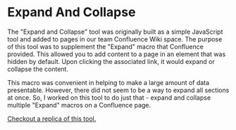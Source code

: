 # Expand And Collapse

The "Expand and Collapse" tool was originally built as a simple JavaScript tool and added to pages in our team Confluence Wiki space. The purpose of this tool was to supplement the "Expand" macro that Confluence provided. This allowed you to add content to a page in an element that was hidden by default. Upon clicking the associated link, it would expand or collapse the content. 

This macro was convenient in helping to make a large amount of data presentable. However, there did not seem to be a way to expand all sections at once. So, I worked on this tool to do just that - expand and collapse multiple "Expand" macros on a Confluence page. 
   
[Checkout a replica of this tool.](https://dejai.github.io/iris/tools/expandAndCollapse/)
